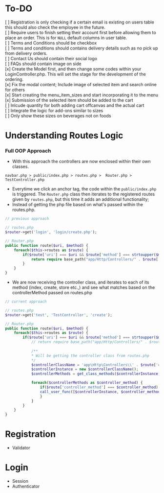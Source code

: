 # To-DO 
[ ] Registration is only checking if a certain email is existing on users table this should also check the employee in the future. <br>
[ ] Require users to finish setting their account first before allowing them to place an order. This is for `NULL` default columns in user table. <br>
[ ] Terms and Conditions should be checkbox <br>
[ ] Terms and conditions should contains delivery details such as no pick up from delivery orders. <br>
[ ] Contact Us should contain their social logo <br>
[ ] FAQs should contain image on side <br>
[x] Create the Model first, and then change some codes within your LoginController.php. This will set the stage for the development of the ordering. <br>
[x] Fix the modal content; Include image of selected item and search online for others <br>
[x] Start creating the menu_item_sizes and start incorporating it to the menu <br>
[x] Submission of the selected item should be added to the cart <br>
[ ] Inlcude quantity for both adding cart offcanvas and the actual cart <br>
[ ] Integrate the logic for add-ons similar to sizes <br>
[ ] Only show these sizes on beverages not on foods <br>

# Understanding Routes Logic
### Full OOP Approach
- With this approach the controllers are now enclosed within their own classes.
```
navbar.php > public/index.php > routes.php >  Router.php > TestController.php
```
- Everytime we click an anchor tag, the code within the `public/index.php` is triggered.
The `Router.php` class then iterates to the registered routes given by `routes.php`, but this time it adds an additional functionality;
- Instead of getting the php file based on what's passed within the routes.php.
```php
// previous approach

// routes.php
$router->get('login', 'login/create.php');

// Router.php
public function route($uri, $method) {
    foreach($this->routes as $route) {
        if($route['uri'] === $uri && $route['method'] === strtoupper($method)) {
            return require base_path("app/Http/Controllers/" . $route['controller']);
        }
    }
}
```
- We are now receiving the controller class, and iterates to each of its method (index, create, store etc.,) and see what matches based on the controllerMethod passed on routes.php
```php
// current approach

// routes.php
$router->get('test', 'TestController', 'create');

// Router.php
public function route($uri, $method) {
    foreach($this->routes as $route) {
        if($route['uri'] === $uri && $route['method'] === strtoupper($method)) {
            // return require base_path("app/Http/Controllers/" . $route['controller']);
                
            /**
            * Will be getting the controller class from routes.php
            */
            $controllerClassName = 'app\Http\Controllers\\' . $route['controller_class'];
            $controllerInstance = new $controllerClassName();
            $controllerMethods = get_class_methods($controllerInstance);

            foreach($controllerMethods as $controller_method) {
                if($route['controller_method'] === $controller_method) {
                call_user_func([$controllerInstance, $controller_method]);
                }
            }
        }
    }
}
```

# Registration
- Validator

# Login
- Session
- Authenticator
